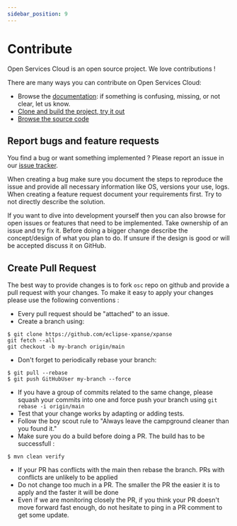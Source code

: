 ```yaml
---
sidebar_position: 9
---
```


# Contribute

Open Services Cloud is an open source project. We love contributions !

There are many ways you can contribute on Open Services Cloud:

* Browse the [documentation](intro): if something is confusing, missing, or not clear, let us know.
* [Clone and build the project, try it out](runtime)
* [Browse the source code](https://github.com/eclipse-xpanse/xpanse)

## Report bugs and feature requests

You find a bug or want something implemented ? Please report an issue in
our [issue tracker](https://github.com/eclipse-xpanse/xpanse/issues).

When creating a bug make sure you document the steps to reproduce the issue and provide all necessary information like
OS, versions your use, logs. When creating a feature request document your requirements first. Try to not directly
describe the solution.

If you want to dive into development yourself then you can also browse for open issues or features that need to be
implemented. Take ownership of an issue and try fix it. Before doing a bigger change describe the concept/design of what
you plan to do. If unsure if the design is good or will be accepted discuss it on GitHub.

## Create Pull Request

The best way to provide changes is to fork `osc` repo on github and provide a pull request with your changes. To make it
easy to apply your changes please use the following conventions :

* Every pull request should be "attached" to an issue.
* Create a branch using:

```shell
$ git clone https://github.com/eclipse-xpanse/xpanse
git fetch --all
git checkout -b my-branch origin/main
```

* Don't forget to periodically rebase your branch:

```shell
$ git pull --rebase
$ git push GitHubUser my-branch --force
```

* If you have a group of commits related to the same change, please squash your commits into one and force push your
  branch using `git rebase -i origin/main`
* Test that your change works by adapting or adding tests.
* Follow the boy scout rule to "Always leave the campground cleaner than you found it."
* Make sure you do a build before doing a PR. The build has to be successfull :

```shell
$ mvn clean verify
```

* If your PR has conflicts with the main then rebase the branch. PRs with conflicts are unlikely to be applied
* Do not change too much in a PR. The smaller the PR the easier it is to apply and the faster it will be done
* Even if we are monitoring closely the PR, if you think your PR doesn't move forward fast enough, do not hesitate to
  ping in a PR comment to get some update.
